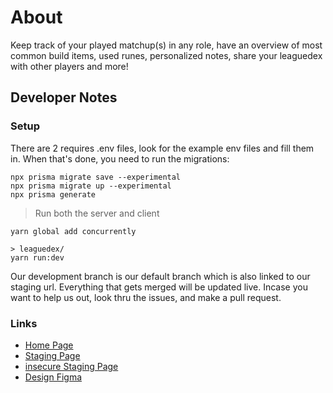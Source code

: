 # About

Keep track of your played matchup(s) in any role, have an overview of most common build items, used runes,
personalized notes, share your leaguedex with other players and more!

## Developer Notes

### Setup

There are 2 requires .env files, look for the example env files and fill them in. When that's done,
you need to run the migrations:

```
npx prisma migrate save --experimental
npx prisma migrate up --experimental
npx prisma generate
```

> Run both the server and client

```
yarn global add concurrently

> leaguedex/
yarn run:dev
```

Our development branch is our default branch which is also linked to our staging url. Everything that gets merged
will be updated live. Incase you want to help us out, look thru the issues, and make a pull request.

### Links

- [Home Page](https://leaguedex.com)
- [Staging Page](https://staging.leaguedex.com)
- [insecure Staging Page](http://staging.leaguedex.com)
- [Design Figma](https://www.figma.com/file/LKOTO3yHEvZXIYbJFiIdQk/Untitled?node-id=0%3A1)
